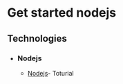 # Get started nodejs

## Technologies

- ### Nodejs
    - [Nodejs](https://www.tutorialspoint.com/nodejs/index.htm)- Toturial 
    

